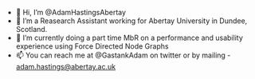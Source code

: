 - 👋 Hi, I’m @AdamHastingsAbertay
- 👀 I’m a Reasearch Assistant working for Abertay University in Dundee, Scotland.
- 🌱 I’m currently doing a part time MbR on a performance and usability experience using Force Directed Node Graphs
- 📫 You can reach me at @GastankAdam on twitter or by mailing - adam.hastings@abertay.ac.uk
